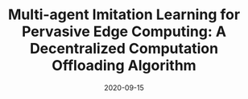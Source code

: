 ---
title: "Multi-agent Imitation Learning for Pervasive Edge Computing: A Decentralized Computation Offloading Algorithm"
authors:
- Xiaojie Wang
- Zhaolong Ning
- Song Guo

date: "2020-09-15"
doi: "10.1109/TPDS.2020.3023936"

# Publication type.
# 1 = Conference paper; 2 = Journal article;
# 3 = Preprint Paper; 4 = Report; 5 = Book; 6 = Book section;
# 7 = Thesis; 8 = Patent
publication_types: ["2"]

# Publication name and optional abbreviated publication name.
publication: IEEE Transactions on Parallel and Distributed Systems (TPDS) (CCF-A)
# publication_short: ""

url_pdf: https://ieeexplore.ieee.org/abstract/document/9197692?casa_token=pTZuZZ_An88AAAAA:FrpG7ve2KAG44WcKxGdyWWVCTt8hKKc5OLv7fRy1iwjvFyOM18WVTu-cFpqGksZQaaccwV9rUTs
# url_code: ''
# url_dataset: ''
# url_poster: ''
# url_project: ''
# url_slides: ''
# url_video: ''

---
